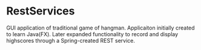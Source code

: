 # RestServices
GUI application of traditional game of hangman. Applicaiton initially created to learn Java(FX).  Later expanded functionality to record and display highscores through a Spring-created REST service.
